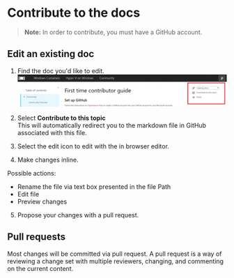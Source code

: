 # Contribute to the docs

> **Note:**  In order to contribute, you must have a GitHub account.

## Edit an existing doc

1. Find the doc you'd like to edit.
  ![](media/editDoc.png)

2. Select **Contribute to this topic**  
  This will automatically redirect you to the markdown file in GitHub associated with this file.
  
3. Select the edit icon to edit with the in browser editor.

4. Make changes inline.
  
  Possible actions:
  * Rename the file via text box presented in the file Path
  * Edit file
  * Preview changes
  
5. Propose your changes with a pull request.  

## Pull requests

Most changes will be committed via pull request.  A pull request is a way of reviewing a change set with multiple reviewers, changing, and commenting on the current content.